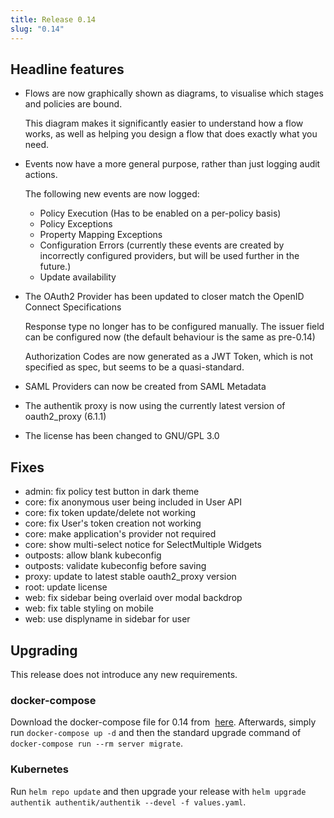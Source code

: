 ```yaml
---
title: Release 0.14
slug: "0.14"
---
```


## Headline features

- Flows are now graphically shown as diagrams, to visualise which stages and policies are bound.

    This diagram makes it significantly easier to understand how a flow works, as well as helping you design a flow that does exactly what you need.

- Events now have a more general purpose, rather than just logging audit actions.

    The following new events are now logged:

    - Policy Execution (Has to be enabled on a per-policy basis)
    - Policy Exceptions
    - Property Mapping Exceptions
    - Configuration Errors (currently these events are created by incorrectly configured providers, but will be used further in the future.)
    - Update availability

- The OAuth2 Provider has been updated to closer match the OpenID Connect Specifications

    Response type no longer has to be configured manually. The issuer field can be configured now (the default behaviour is the same as pre-0.14)

    Authorization Codes are now generated as a JWT Token, which is not specified as spec, but seems to be a quasi-standard.

- SAML Providers can now be created from SAML Metadata
- The authentik proxy is now using the currently latest version of oauth2_proxy (6.1.1)
- The license has been changed to GNU/GPL 3.0

## Fixes

- admin: fix policy test button in dark theme
- core: fix anonymous user being included in User API
- core: fix token update/delete not working
- core: fix User's token creation not working
- core: make application's provider not required
- core: show multi-select notice for SelectMultiple Widgets
- outposts: allow blank kubeconfig
- outposts: validate kubeconfig before saving
- proxy: update to latest stable oauth2_proxy version
- root: update license
- web: fix sidebar being overlaid over modal backdrop
- web: fix table styling on mobile
- web: use displyname in sidebar for user

## Upgrading

This release does not introduce any new requirements.

### docker-compose

Download the docker-compose file for 0.14 from  [here](https://goauthentik.io/version/0.14/docker-compose.yml). Afterwards, simply run `docker-compose up -d` and then the standard upgrade command of `docker-compose run --rm server migrate`.

### Kubernetes

Run `helm repo update` and then upgrade your release with `helm upgrade authentik authentik/authentik --devel -f values.yaml`.
